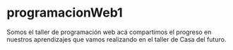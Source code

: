 # programacionWeb1
Somos el taller de programación web acá compartimos el progreso en nuestros aprendizajes que vamos realizando en el taller de Casa del futuro.
